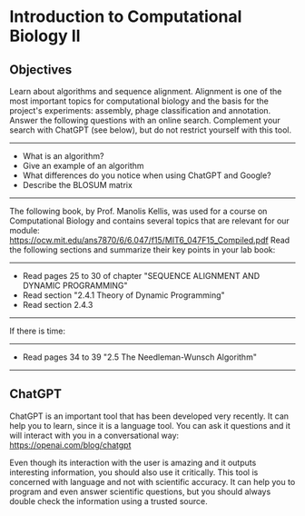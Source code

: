 # Introduction to Computational Biology II

## Objectives

Learn about algorithms and sequence alignment. Alignment is one of the most important topics for computational biology and the basis for the project's experiments: assembly, phage classification and annotation. Answer the following questions with an online search. Complement your search with ChatGPT (see below), but do not restrict yourself with this tool.  

-------

- What is an algorithm? 
- Give an example of an algorithm
- What differences do you notice when using ChatGPT and Google?
- Describe the BLOSUM matrix

-----

The following book, by Prof. Manolis Kellis, was used for a course on Computational Biology and contains several topics that are relevant for our module: https://ocw.mit.edu/ans7870/6/6.047/f15/MIT6_047F15_Compiled.pdf Read the following sections and summarize their key points in your lab book:

---------

- Read pages 25 to 30 of chapter "SEQUENCE ALIGNMENT AND DYNAMIC PROGRAMMING"  
- Read section "2.4.1 Theory of Dynamic Programming"
- Read section 2.4.3

---------

If there is time:

---------

- Read pages 34 to 39 "2.5 The Needleman-Wunsch Algorithm" 

---------

## ChatGPT

ChatGPT is an important tool that has been developed very recently. It can help you to learn, since it is a language tool. You can ask it questions and it will interact with you in a conversational way: https://openai.com/blog/chatgpt  

Even though its interaction with the user is amazing and it outputs interesting information, you should also use it critically. This tool is concerned with language and not with scientific accuracy. It can help you to program and even answer scientific questions, but you should always double check the information using a trusted source.
